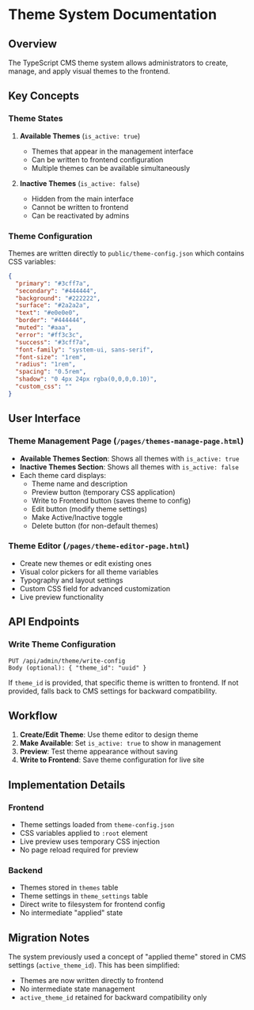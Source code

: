 # Theme System Documentation

## Overview

The TypeScript CMS theme system allows administrators to create, manage, and apply visual themes to the frontend.

## Key Concepts

### Theme States

1. **Available Themes** (`is_active: true`)
   - Themes that appear in the management interface
   - Can be written to frontend configuration
   - Multiple themes can be available simultaneously

2. **Inactive Themes** (`is_active: false`)
   - Hidden from the main interface
   - Cannot be written to frontend
   - Can be reactivated by admins

### Theme Configuration

Themes are written directly to `public/theme-config.json` which contains CSS variables:

```json
{
  "primary": "#3cff7a",
  "secondary": "#444444",
  "background": "#222222",
  "surface": "#2a2a2a",
  "text": "#e0e0e0",
  "border": "#444444",
  "muted": "#aaa",
  "error": "#ff3c3c",
  "success": "#3cff7a",
  "font-family": "system-ui, sans-serif",
  "font-size": "1rem",
  "radius": "1rem",
  "spacing": "0.5rem",
  "shadow": "0 4px 24px rgba(0,0,0,0.10)",
  "custom_css": ""
}
```

## User Interface

### Theme Management Page (`/pages/themes-manage-page.html`)

- **Available Themes Section**: Shows all themes with `is_active: true`
- **Inactive Themes Section**: Shows all themes with `is_active: false`
- Each theme card displays:
  - Theme name and description
  - Preview button (temporary CSS application)
  - Write to Frontend button (saves theme to config)
  - Edit button (modify theme settings)
  - Make Active/Inactive toggle
  - Delete button (for non-default themes)

### Theme Editor (`/pages/theme-editor-page.html`)

- Create new themes or edit existing ones
- Visual color pickers for all theme variables
- Typography and layout settings
- Custom CSS field for advanced customization
- Live preview functionality

## API Endpoints

### Write Theme Configuration
```
PUT /api/admin/theme/write-config
Body (optional): { "theme_id": "uuid" }
```

If `theme_id` is provided, that specific theme is written to frontend.
If not provided, falls back to CMS settings for backward compatibility.

## Workflow

1. **Create/Edit Theme**: Use theme editor to design theme
2. **Make Available**: Set `is_active: true` to show in management
3. **Preview**: Test theme appearance without saving
4. **Write to Frontend**: Save theme configuration for live site

## Implementation Details

### Frontend
- Theme settings loaded from `theme-config.json`
- CSS variables applied to `:root` element
- Live preview uses temporary CSS injection
- No page reload required for preview

### Backend
- Themes stored in `themes` table
- Theme settings in `theme_settings` table
- Direct write to filesystem for frontend config
- No intermediate "applied" state

## Migration Notes

The system previously used a concept of "applied theme" stored in CMS settings (`active_theme_id`). This has been simplified:
- Themes are now written directly to frontend
- No intermediate state management
- `active_theme_id` retained for backward compatibility only